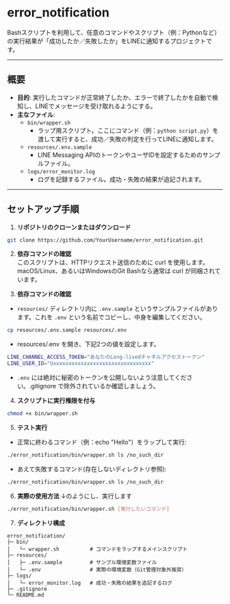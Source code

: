 # error_notification

Bashスクリプトを利用して、任意のコマンドやスクリプト（例：Pythonなど）の実行結果が「成功したか／失敗したか」をLINEに通知するプロジェクトです。  

---

## 概要

- **目的**: 実行したコマンドが正常終了したか、エラーで終了したかを自動で検知し、LINEでメッセージを受け取れるようにする。  
- **主なファイル**:  
  - `bin/wrapper.sh`  
    - ラップ用スクリプト。ここにコマンド（例：`python script.py`）を渡して実行すると、成功／失敗の判定を行ってLINEに通知します。  
  - `resources/.env.sample`  
    - LINE Messaging APIのトークンやユーザIDを設定するためのサンプルファイル。  
  - `logs/error_monitor.log`  
    - ログを記録するファイル。成功・失敗の結果が追記されます。

---

## セットアップ手順

1. **リポジトリのクローンまたはダウンロード**  
```bash
git clone https://github.com/YourUsername/error_notification.git
```

2. **依存コマンドの確認**    
このスクリプトは、HTTPリクエスト送信のために curl を使用します。
macOS/Linux、あるいはWindowsのGit Bashなら通常は curl が同梱されています。

3. **依存コマンドの確認**   
 - `resources/` ディレクトリ内に `.env.sample` というサンプルファイルがあります。これを `.env` という名前でコピーし、中身を編集してください。
```bash
cp resources/.env.sample resources/.env
```
 - resources/.env を開き、下記2つの値を設定します。
```bash
LINE_CHANNEL_ACCESS_TOKEN="あなたのLong-livedチャネルアクセストークン"
LINE_USER_ID="Uxxxxxxxxxxxxxxxxxxxxxxxxxxxxxxxx"
```
 - `.env` には絶対に秘密のトークンを公開しないよう注意してください。.gitignore で除外されているか確認しましょう。

4. **スクリプトに実行権限を付与**  
```bash
chmod +x bin/wrapper.sh
```

5. **テスト実行**  
 - 正常に終わるコマンド（例：echo "Hello"）をラップして実行:
```bash
./error_notification/bin/wrapper.sh ls /no_such_dir
```
 - あえて失敗するコマンド(存在しないディレクトリ参照):
 ```bash
 ./error_notification/bin/wrapper.sh ls /no_such_dir
 ```

6. **実際の使用方法** 
↓のようにし、実行します
```bash
./error_notification/bin/wrapper.sh [実行したいコマンド]
```

7. **ディレクトリ構成** 
```pgsql
error_notification/
├─ bin/
│   └─ wrapper.sh          # コマンドをラップするメインスクリプト
├─ resources/
│   ├─ .env.sample         # サンプル環境変数ファイル
│   └─ .env                # 実際の環境変数（Git管理対象外推奨）
├─ logs/
│   └─ error_monitor.log   # 成功・失敗の結果を追記するログ
├─ .gitignore
└─ README.md
```

 

